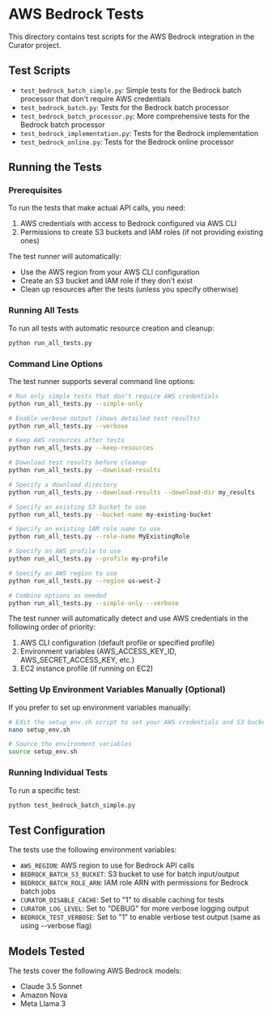 # AWS Bedrock Tests

This directory contains test scripts for the AWS Bedrock integration in the Curator project.

## Test Scripts

- `test_bedrock_batch_simple.py`: Simple tests for the Bedrock batch processor that don't require AWS credentials
- `test_bedrock_batch.py`: Tests for the Bedrock batch processor
- `test_bedrock_batch_processor.py`: More comprehensive tests for the Bedrock batch processor
- `test_bedrock_implementation.py`: Tests for the Bedrock implementation
- `test_bedrock_online.py`: Tests for the Bedrock online processor

## Running the Tests

### Prerequisites

To run the tests that make actual API calls, you need:

1. AWS credentials with access to Bedrock configured via AWS CLI
2. Permissions to create S3 buckets and IAM roles (if not providing existing ones)

The test runner will automatically:
- Use the AWS region from your AWS CLI configuration
- Create an S3 bucket and IAM role if they don't exist
- Clean up resources after the tests (unless you specify otherwise)

### Running All Tests

To run all tests with automatic resource creation and cleanup:

```bash
python run_all_tests.py
```

### Command Line Options

The test runner supports several command line options:

```bash
# Run only simple tests that don't require AWS credentials
python run_all_tests.py --simple-only

# Enable verbose output (shows detailed test results)
python run_all_tests.py --verbose

# Keep AWS resources after tests
python run_all_tests.py --keep-resources

# Download test results before cleanup
python run_all_tests.py --download-results

# Specify a download directory
python run_all_tests.py --download-results --download-dir my_results

# Specify an existing S3 bucket to use
python run_all_tests.py --bucket-name my-existing-bucket

# Specify an existing IAM role name to use
python run_all_tests.py --role-name MyExistingRole

# Specify an AWS profile to use
python run_all_tests.py --profile my-profile

# Specify an AWS region to use
python run_all_tests.py --region us-west-2

# Combine options as needed
python run_all_tests.py --simple-only --verbose
```

The test runner will automatically detect and use AWS credentials in the following order of priority:
1. AWS CLI configuration (default profile or specified profile)
2. Environment variables (AWS_ACCESS_KEY_ID, AWS_SECRET_ACCESS_KEY, etc.)
3. EC2 instance profile (if running on EC2)

### Setting Up Environment Variables Manually (Optional)

If you prefer to set up environment variables manually:

```bash
# Edit the setup_env.sh script to set your AWS credentials and S3 bucket
nano setup_env.sh

# Source the environment variables
source setup_env.sh
```

### Running Individual Tests

To run a specific test:

```bash
python test_bedrock_batch_simple.py
```

## Test Configuration

The tests use the following environment variables:

- `AWS_REGION`: AWS region to use for Bedrock API calls
- `BEDROCK_BATCH_S3_BUCKET`: S3 bucket to use for batch input/output
- `BEDROCK_BATCH_ROLE_ARN`: IAM role ARN with permissions for Bedrock batch jobs
- `CURATOR_DISABLE_CACHE`: Set to "1" to disable caching for tests
- `CURATOR_LOG_LEVEL`: Set to "DEBUG" for more verbose logging output
- `BEDROCK_TEST_VERBOSE`: Set to "1" to enable verbose test output (same as using --verbose flag)

## Models Tested

The tests cover the following AWS Bedrock models:

- Claude 3.5 Sonnet
- Amazon Nova
- Meta Llama 3
